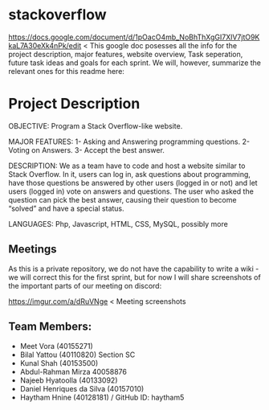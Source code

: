 # stackoverflow
https://docs.google.com/document/d/1pOacO4mb_NoBhThXgGI7XlV7jtO9KkaL7A30eXk4nPk/edit < This google doc posesses all the info for the project description, major features, website overview, Task seperation, future task ideas and goals for each sprint. We will, however, summarize the relevant ones for this readme here:

# Project Description

OBJECTIVE: Program a Stack Overflow-like website. 

MAJOR FEATURES: 
1- Asking and Answering programming questions.
2- Voting on Answers.
3- Accept the best answer.

DESCRIPTION: We as a team have to code and host a website similar to Stack Overflow. In it, users can log in, ask questions about programming, have those questions be answered by other users (logged in or not) and let users (logged in) vote on answers and questions. The user who asked the question can pick the best answer, causing their question to become “solved” and have a special status.

LANGUAGES: Php, Javascript, HTML, CSS, MySQL, possibly more

## Meetings
As this is a private repository, we do not have the capability to write a wiki - we will correct this for the first sprint, but for now I will share screenshots of the important parts of our meeting on discord:

https://imgur.com/a/dRuVNge < Meeting screenshots

## Team Members:
- Meet Vora (40155271) 
- Bilal Yattou (40110820) Section SC
- Kunal Shah (40153500)
- Abdul-Rahman Mirza 40058876
- Najeeb Hyatoolla (40133092)
- Daniel Henriques da Silva (40157010)
- Haytham Hnine (40128181) / GitHub ID: haytham5
 
